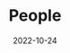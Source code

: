 ---
title: People
date: 2022-10-24

type: landing

sections:
  - block: people
    content:
      title: Meet the Team
      # Choose which groups/teams of users to display.
      #   Edit `user_groups` in each user's profile to add them to one or more of these groups.
      user_groups:
          - Principal Investigators
          - Researchers
          - Grad Students
          - Administration
          - Visitors
          - Alumni
          - Former PhD Students
          - PhD Students
          - Ex Post-docs
          - Ex PhD Students
          
      sort_by: Params.last_name
      sort_ascending: true
    design:
      show_interests: false
      show_role: true
      show_social: true
---